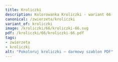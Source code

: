 ```yaml
---
title: Kroliczki
description: Kolorowanka Kroliczki - wariant 66
canonical: /zwierzeta/kroliczki
variant_of: kroliczki
image: /kroliczki/66/kroliczki-66.svg
pdf: /kroliczki/66/kroliczki-66.pdf
tags:
- zwierzeta
- kroliczki
alt: "Pokoloruj kroliczki – darmowy szablon PDF"
---
```

